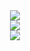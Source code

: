 <div align="center">
  <img src="https://github-readme-stats.vercel.app/api?username=Yermalouski&theme=dark&hide_border=true&include_all_commits=true&card_width=855&count_private=true">
<div>

<div align="center">
  <img src="https://github-readme-streak-stats.herokuapp.com/?user=Yermalouski&theme=dark&hide_border=true&card_width=855">
<div>

<div align="center"width="500px"color="#808080">
  <img src="https://github-readme-stats.vercel.app/api/top-langs/?username=Yermalouski&theme=dark&hide_border=true&include_all_commits=true&card_width=855&count_private=true&layout=compact">
<div>

